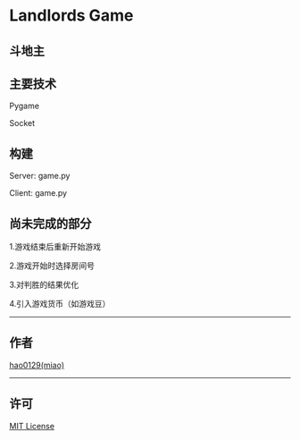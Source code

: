 # Landlords Game
## 斗地主

## 主要技术

Pygame

Socket

## 构建

Server: game.py

Client: game.py

## 尚未完成的部分

1.游戏结束后重新开始游戏

2.游戏开始时选择房间号

3.对判胜的结果优化

4.引入游戏货币（如游戏豆）

---
## 作者
[hao0129(miao)](https://github.com/hao0129)

---
## 许可

[MIT License](https://github.com/hao0129/landlords_game/blob/master/LICENSE)

